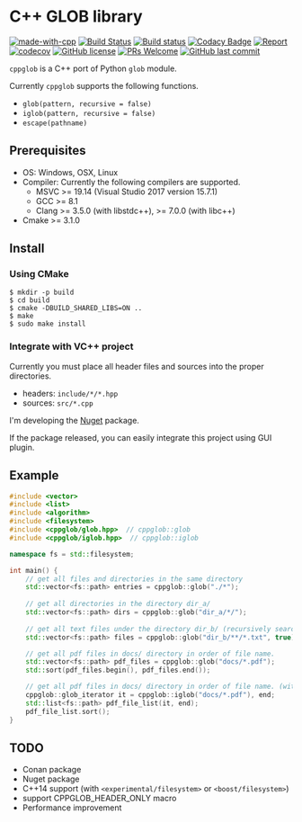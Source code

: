 # C++ GLOB library

[![made-with-cpp](https://img.shields.io/badge/Made%20with-C++-1f425f.svg)](http://www.cplusplus.com/)
[![Build Status](https://travis-ci.org/Kogia-sima/cppglob.svg?branch=master)](https://travis-ci.org/Kogia-sima/cppglob)
[![Build status](https://ci.appveyor.com/api/projects/status/3g83j7fyxak52dvp?svg=true)](https://ci.appveyor.com/project/Kogiasima/cppglob)
[![Codacy Badge](https://api.codacy.com/project/badge/Grade/55beda5e61824389bb78489f44a07a6a)](https://www.codacy.com/app/orcinus4627/cppglob?utm_source=github.com&amp;utm_medium=referral&amp;utm_content=Kogia-sima/cppglob&amp;utm_campaign=Badge_Grade)
[![Report](https://inspecode.rocro.com/badges/github.com/Kogia-sima/cppglob/report?token=y0OJyNYwrlrq2ON7VwNjczZEOqvWZykWH9g71RJlpwQ&branch=master)](https://inspecode.rocro.com/reports/github.com/Kogia-sima/cppglob/branch/master/summary)
[![codecov](https://codecov.io/gh/Kogia-sima/cppglob/branch/master/graph/badge.svg)](https://codecov.io/gh/Kogia-sima/cppglob)
[![GitHub license](https://img.shields.io/github/license/Kogia-sima/cppglob.svg)](https://github.com/Kogia-sima/cppglob/blob/master/LICENSE.txt)
[![PRs Welcome](https://img.shields.io/badge/PRs-welcome-brightgreen.svg?style=flat)](http://makeapullrequest.com)
[![GitHub last commit](https://img.shields.io/github/last-commit/Kogia-sima/cppglob.svg?style=flat)](https://github.com/Kogia-sima/cppglob/commits/master)

`cppglob` is a C++ port of Python `glob` module.

Currently `cppglob` supports the following functions.

-   `glob(pattern, recursive = false)`
-   `iglob(pattern, recursive = false)`
-   `escape(pathname)`

## Prerequisites

-   OS: Windows, OSX, Linux
-   Compiler: Currently the following compilers are supported.
    -   MSVC >= 19.14 (Visual Studio 2017 version 15.7.1)
    -   GCC >= 8.1
    -   Clang >= 3.5.0 (with libstdc++), >= 7.0.0 (with libc++)
-   Cmake >= 3.1.0

## Install

### Using CMake

```console
$ mkdir -p build
$ cd build
$ cmake -DBUILD_SHARED_LIBS=ON ..
$ make
$ sudo make install
```

### Integrate with VC++ project

Currently you must place all header files and sources into the proper directories.

- headers: `include/*/*.hpp`
- sources: `src/*.cpp`

I'm developing the [Nuget](https://docs.microsoft.com/en-us/nuget/) package.

If the package released, you can easily integrate this project using GUI plugin.

## Example

```cpp
#include <vector>
#include <list>
#include <algorithm>
#include <filesystem>
#include <cppglob/glob.hpp>  // cppglob::glob
#include <cppglob/iglob.hpp>  // cppglob::iglob

namespace fs = std::filesystem;

int main() {
    // get all files and directories in the same directory
    std::vector<fs::path> entries = cppglob::glob("./*");
    
    // get all directories in the directory dir_a/
    std::vector<fs::path> dirs = cppglob::glob("dir_a/*/");
    
    // get all text files under the directory dir_b/ (recursively searched)
    std::vector<fs::path> files = cppglob::glob("dir_b/**/*.txt", true);

    // get all pdf files in docs/ directory in order of file name.
    std::vector<fs::path> pdf_files = cppglob::glob("docs/*.pdf");
    std::sort(pdf_files.begin(), pdf_files.end());

    // get all pdf files in docs/ directory in order of file name. (with iglob)
    cppglob::glob_iterator it = cppglob::iglob("docs/*.pdf"), end;
    std::list<fs::path> pdf_file_list(it, end);
    pdf_file_list.sort();
}
```

## TODO

-   Conan package
-   Nuget package
-   C++14 support (with `<experimental/filesystem>` or `<boost/filesystem>`)
-   support CPPGLOB\_HEADER\_ONLY macro
-   Performance improvement
